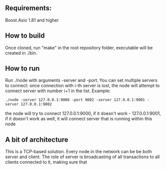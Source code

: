 ## Requirements:
Boost.Asio 1.81 and higher

## How to build
Once cloned, run "make" in the root repository folder, executable will be created in ./bin.

## How to run
Run ./node with arguments -server and -port. You can set multiple servers to connect: once connection with i-th server is lost, the node will attempt to connect server with number i+1 in the list.
Example:
```
./node -server 127.0.0.1:9000 -port 9002 -server 127.0.0.1:9001 -server 127.0.0.1:9002
```
the node will try to connect 127.0.0.1:9000, if it doesn't work - 127.0.0.1:9001, if it doesn't work as well, it will connect server that is running within this node

## A bit of architecture
This is a TCP-based solution. Every node in the network can be be both server and client. The role of server is broadcasting of all transactions to all clients connected to it, making sure that
